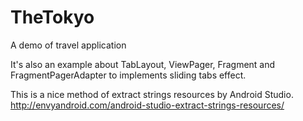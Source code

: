 # TheTokyo
A demo of travel application

It's also an example about TabLayout, ViewPager, Fragment and FragmentPagerAdapter to implements sliding tabs effect.

This is a nice method of extract strings resources by Android Studio.
http://envyandroid.com/android-studio-extract-strings-resources/
